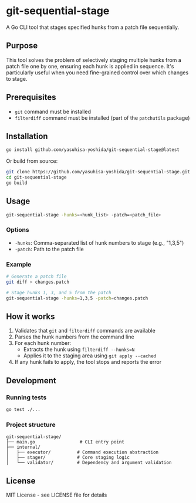 # git-sequential-stage

A Go CLI tool that stages specified hunks from a patch file sequentially.

## Purpose

This tool solves the problem of selectively staging multiple hunks from a patch file one by one, ensuring each hunk is applied in sequence. It's particularly useful when you need fine-grained control over which changes to stage.

## Prerequisites

- `git` command must be installed
- `filterdiff` command must be installed (part of the `patchutils` package)

## Installation

```bash
go install github.com/yasuhisa-yoshida/git-sequential-stage@latest
```

Or build from source:

```bash
git clone https://github.com/yasuhisa-yoshida/git-sequential-stage.git
cd git-sequential-stage
go build
```

## Usage

```bash
git-sequential-stage -hunks=<hunk_list> -patch=<patch_file>
```

### Options

- `-hunks`: Comma-separated list of hunk numbers to stage (e.g., "1,3,5")
- `-patch`: Path to the patch file

### Example

```bash
# Generate a patch file
git diff > changes.patch

# Stage hunks 1, 3, and 5 from the patch
git-sequential-stage -hunks=1,3,5 -patch=changes.patch
```

## How it works

1. Validates that `git` and `filterdiff` commands are available
2. Parses the hunk numbers from the command line
3. For each hunk number:
   - Extracts the hunk using `filterdiff --hunks=N`
   - Applies it to the staging area using `git apply --cached`
4. If any hunk fails to apply, the tool stops and reports the error

## Development

### Running tests

```bash
go test ./...
```

### Project structure

```
git-sequential-stage/
├── main.go                 # CLI entry point
├── internal/
│   ├── executor/          # Command execution abstraction
│   ├── stager/            # Core staging logic
│   └── validator/         # Dependency and argument validation
```

## License

MIT License - see LICENSE file for details